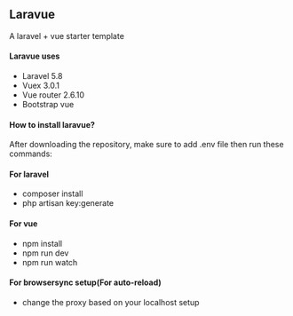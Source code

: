 ## Laravue
A laravel + vue starter template

#### Laravue uses
- Laravel 5.8
- Vuex 3.0.1
- Vue router 2.6.10
- Bootstrap vue

#### How to install laravue?
After downloading the repository, make sure to add .env file then run these commands:

#### For laravel
- composer install
- php artisan key:generate

#### For vue
- npm install
- npm run dev
- npm run watch

#### For browsersync setup(For auto-reload)
- change the proxy based on your localhost setup

